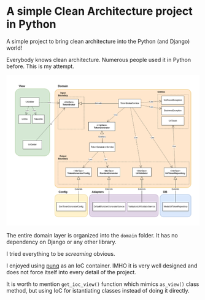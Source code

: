 # A simple Clean Architecture project in Python

A simple project to bring clean architecture into the Python (and Django) world!

Everybody knows clean architecture. Numerous people used it in Python before. This is my attempt.

![Class Digram](/doc/diagram.drawio.png)

The entire domain layer is organized into the `domain` folder. It has no dependency on Django or any other library.

I tried everything to be *screaming* obvious.

I enjoyed using [punq](https://github.com/bobthemighty/punq) as an IoC container. IMHO it is very well designed and does not force itself into every detail of the project.

It is worth to mention `get_ioc_view()` function which mimics `as_view()` class method, but using IoC for istantiating classes instead of doing it directly.
